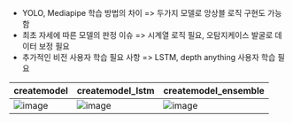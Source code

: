   - YOLO, Mediapipe 학습 방법의 차이 => 두가지 모델로 앙상블 로직 구현도 가능함
  - 최초 자세에 따른 모델의 판정 이슈 => 시계열 로직 필요, 오탐지케이스 발굴로 데이터 보정 필요
  - 추가적인 비전 사용자 학습 필요 사항 => LSTM, depth anything 사용자 학습 필요


| createmodel | createmodel_lstm | createmodel_ensemble |
|------|------|------|
| ![image](https://github.com/user-attachments/assets/5810e024-23fe-4cc8-b669-127fbfc12aa4) | ![image](https://github.com/user-attachments/assets/4defea71-bf7d-4c8a-9bf6-810788cb6fa4) | ![image](https://github.com/user-attachments/assets/4198f7d0-da29-4df2-8acb-db002c33b008) |
